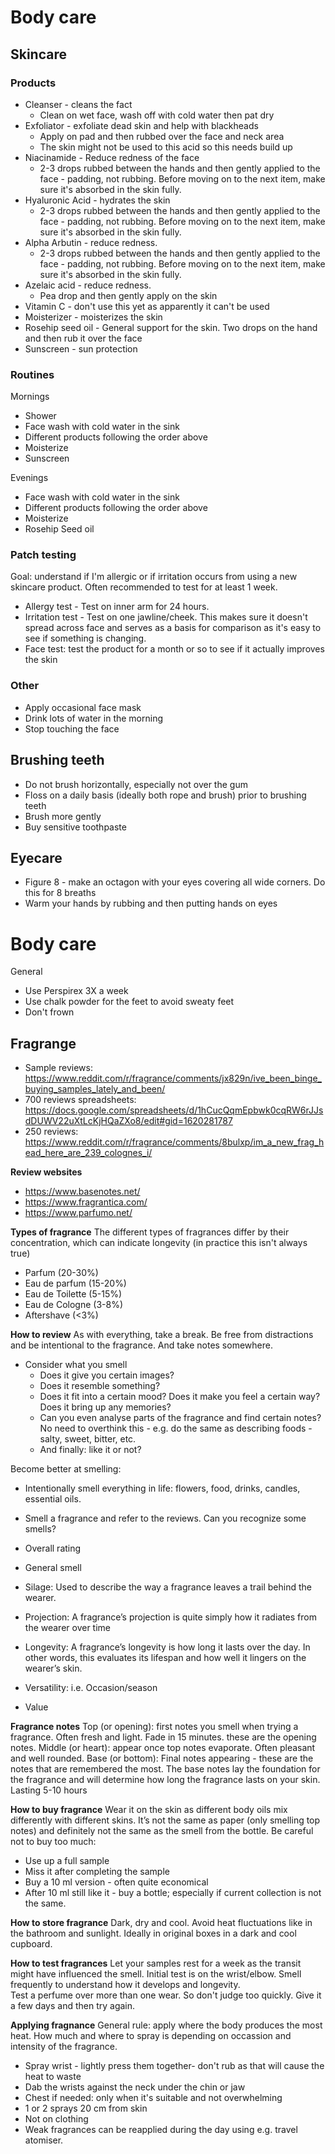 # Body care

## Skincare
### Products
- Cleanser - cleans the fact
  - Clean on wet face, wash off with cold water then pat dry 
- Exfoliator - exfoliate dead skin and help with blackheads
  - Apply on pad and then rubbed over the face and neck area
  - The skin might not be used to this acid so this needs build up
- Niacinamide - Reduce redness of the face
  - 2-3 drops rubbed between the hands and then gently applied to the face - padding, not rubbing. Before moving on to the next item, make sure it's absorbed in the skin fully. 
- Hyaluronic Acid - hydrates the skin
  -  2-3 drops rubbed between the hands and then gently applied to the face - padding, not rubbing. Before moving on to the next item, make sure it's absorbed in the skin fully. 
- Alpha Arbutin - reduce redness. 
  - 2-3 drops rubbed between the hands and then gently applied to the face - padding, not rubbing. Before moving on to the next item, make sure it's absorbed in the skin fully. 
- Azelaic acid - reduce redness. 
  - Pea drop and then gently apply on the skin 
- Vitamin C - don't use this yet as apparently it can't be used 
- Moisterizer - moisterizes the skin
- Rosehip seed oil - General support for the skin. Two drops on the hand and then rub it over the face
- Sunscreen - sun protection

### Routines
Mornings 
- Shower 
- Face wash with cold water in the sink 
- Different products following the order above
- Moisterize 
- Sunscreen

Evenings 
- Face wash with cold water in the sink
- Different products following the order above
- Moisterize 
- Rosehip Seed oil

### Patch testing
Goal: understand if I'm allergic or if irritation occurs from using a new skincare product. Often recommended to test for at least 1 week.  
- Allergy test - Test on inner arm for 24 hours.
- Irritation test - Test on one jawline/cheek. This makes sure it doesn't spread across face and serves as a basis for comparison as it's easy to see if something is changing. 
- Face test: test the product for a month or so to see if it actually improves the skin

### Other 
- Apply occasional face mask 
- Drink lots of water in the morning 
- Stop touching the face

## Brushing teeth
- Do not brush horizontally, especially not over the gum
- Floss on a daily basis (ideally both rope and brush) prior to brushing teeth
- Brush more gently
- Buy sensitive toothpaste 

## Eyecare
- Figure 8 - make an octagon with your eyes covering all wide corners. Do this for 8 breaths 
- Warm your hands by rubbing and then putting hands on eyes

# Body care
General
- Use Perspirex 3X a week
- Use chalk powder for the feet to avoid sweaty feet 
- Don't frown

## Fragrange
- Sample reviews: https://www.reddit.com/r/fragrance/comments/jx829n/ive_been_binge_buying_samples_lately_and_been/
- 700 reviews spreadsheets: https://docs.google.com/spreadsheets/d/1hCucQqmEpbwk0cqRW6rJJsdDUWV22uXtLcKjHQaZXo8/edit#gid=1620281787
- 250 reviews: https://www.reddit.com/r/fragrance/comments/8bulxp/im_a_new_frag_head_here_are_239_colognes_i/


**Review websites**
- https://www.basenotes.net/
- https://www.fragrantica.com/
- https://www.parfumo.net/

**Types of fragrance**
The different types of fragrances differ by their concentration, which can indicate longevity (in practice this isn't always true)
- Parfum (20-30%)
- Eau de parfum (15-20%)
- Eau de Toilette (5-15%)
- Eau de Cologne (3-8%)
- Aftershave (<3%)


**How to review**
As with everything, take a break. Be free from distractions and be intentional to the fragrance. And take notes somewhere. 
- Consider what you smell
  - Does it give you certain images? 
  - Does it resemble something? 
  - Does it fit into a certain mood? Does it make you feel a certain way? Does it bring up any memories? 
  - Can you even analyse parts of the fragrance and find certain notes? No need to overthink this - e.g. do the same as describing foods - salty, sweet, bitter, etc. 
  - And finally: like it or not? 

Become better at smelling: 
- Intentionally smell everything in life: flowers, food, drinks, candles, essential oils. 
- Smell a fragrance and refer to the reviews. Can you recognize some smells? 

- Overall rating 
- General smell
- Silage: Used to describe the way a fragrance leaves a trail behind the wearer.
- Projection: A fragrance’s projection is quite simply how it radiates from the wearer over time
- Longevity: A fragrance’s longevity is how long it lasts over the day. In other words, this evaluates its lifespan and how well it lingers on the wearer’s skin.
- Versatility: i.e. Occasion/season 
- Value

**Fragrance notes**
Top (or opening): first notes you smell when trying a fragrance. Often fresh and light. Fade in 15 minutes. these are the opening notes.
Middle (or heart): appear once top notes evaporate. Often pleasant and well rounded.
Base (or bottom): Final notes appearing - these are the notes that are remembered the most. The base notes lay the foundation for the fragrance and will determine how long the fragrance lasts on your skin. Lasting 5-10 hours

**How to buy fragrance**
Wear it on the skin as different body oils mix differently with different skins. It’s not the same as paper (only smelling top notes) and definitely not the same as the smell from the bottle. 
Be careful not to buy too much: 
- Use up a full sample
- Miss it after completing the sample
- Buy a 10 ml version - often quite economical 
- After 10 ml still like it - buy a bottle; especially if current collection is not the same. 

**How to store fragrance**
Dark, dry and cool. Avoid heat fluctuations like in the bathroom and sunlight. Ideally in original boxes in a dark and cool cupboard. 

**How to test fragrances**
Let your samples rest for a week as the transit might have influenced the smell. 
Initial test is on the wrist/elbow. Smell frequently to understand how it develops and longevity.  
Test a perfume over more than one wear. So don't judge too quickly. Give it a few days and then try again. 


**Applying fragnance**
General rule: apply where the body produces the most heat. How much and where to spray is depending on occassion and intensity of the fragrance. 
- Spray wrist - lightly press them together- don't rub as that will cause the heat to waste
- Dab the wrists against the neck under the chin or jaw
- Chest if needed: only when it's suitable and not overwhelming
- 1 or 2 sprays 20 cm from skin
- Not on clothing
- Weak fragrances can be reapplied during the day using e.g. travel atomiser. 

